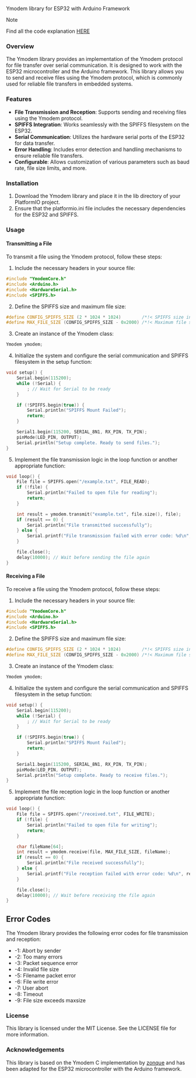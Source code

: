 Ymodem library for ESP32 with Arduino Framework

> [!NOTE]
> Find all the code explanation [HERE](https://miguelable.github.io/Ymodem_esp32/)

### Overview

The Ymodem library provides an implementation of the Ymodem protocol for file transfer over serial communication. It is designed to work with the ESP32 microcontroller and the Arduino framework. This library allows you to send and receive files using the Ymodem protocol, which is commonly used for reliable file transfers in embedded systems.

### Features

- **File Transmission and Reception**: Supports sending and receiving files using the Ymodem protocol.
- **SPIFFS Integration**: Works seamlessly with the SPIFFS filesystem on the ESP32.
- **Serial Communication**: Utilizes the hardware serial ports of the ESP32 for data transfer.
- **Error Handling**: Includes error detection and handling mechanisms to ensure reliable file transfers.
- **Configurable**: Allows customization of various parameters such as baud rate, file size limits, and more.

### Installation

1. Download the Ymodem library and place it in the lib directory of your PlatformIO project.
2. Ensure that the platformio.ini file includes the necessary dependencies for the ESP32 and SPIFFS.

### Usage

#### Transmitting a File

To transmit a file using the Ymodem protocol, follow these steps:

1. Include the necessary headers in your source file:

```cpp
#include "YmodemCore.h"
#include <Arduino.h>
#include <HardwareSerial.h>
#include <SPIFFS.h>
```

2. Define the SPIFFS size and maximum file size:

```cpp
#define CONFIG_SPIFFS_SIZE (2 * 1024 * 1024)        /*!< SPIFFS size in bytes */
#define MAX_FILE_SIZE (CONFIG_SPIFFS_SIZE - 0x2000) /*!< Maximum file size */
```

3. Create an instance of the Ymodem class:

```cpp
Ymodem ymodem;
```

4. Initialize the system and configure the serial communication and SPIFFS filesystem in the setup function:

```cpp
void setup() {
    Serial.begin(115200);
    while (!Serial) {
        ; // Wait for Serial to be ready
    }

    if (!SPIFFS.begin(true)) {
        Serial.println("SPIFFS Mount Failed");
        return;
    }

    Serial1.begin(115200, SERIAL_8N1, RX_PIN, TX_PIN);
    pinMode(LED_PIN, OUTPUT);
    Serial.println("Setup complete. Ready to send files.");
}
```

5. Implement the file transmission logic in the loop function or another appropriate function:

```cpp
void loop() {
    File file = SPIFFS.open("/example.txt", FILE_READ);
    if (!file) {
        Serial.println("Failed to open file for reading");
        return;
    }

    int result = ymodem.transmit("example.txt", file.size(), file);
    if (result == 0) {
        Serial.println("File transmitted successfully");
    } else {
        Serial.printf("File transmission failed with error code: %d\n", result);
    }

    file.close();
    delay(10000); // Wait before sending the file again
}
```

#### Receiving a File

To receive a file using the Ymodem protocol, follow these steps:

1. Include the necessary headers in your source file:

```cpp
#include "YmodemCore.h"
#include <Arduino.h>
#include <HardwareSerial.h>
#include <SPIFFS.h>
```

2. Define the SPIFFS size and maximum file size:

```cpp
#define CONFIG_SPIFFS_SIZE (2 * 1024 * 1024)        /*!< SPIFFS size in bytes */
#define MAX_FILE_SIZE (CONFIG_SPIFFS_SIZE - 0x2000) /*!< Maximum file size */
```

3. Create an instance of the Ymodem class:

```cpp
Ymodem ymodem;
```

4. Initialize the system and configure the serial communication and SPIFFS filesystem in the setup function:

```cpp
void setup() {
    Serial.begin(115200);
    while (!Serial) {
        ; // Wait for Serial to be ready
    }

    if (!SPIFFS.begin(true)) {
        Serial.println("SPIFFS Mount Failed");
        return;
    }

    Serial1.begin(115200, SERIAL_8N1, RX_PIN, TX_PIN);
    pinMode(LED_PIN, OUTPUT);
    Serial.println("Setup complete. Ready to receive files.");
}
```

5. Implement the file reception logic in the loop function or another appropriate function:

```cpp
void loop() {
    File file = SPIFFS.open("/received.txt", FILE_WRITE);
    if (!file) {
        Serial.println("Failed to open file for writing");
        return;
    }

    char fileName[64];
    int result = ymodem.receive(file, MAX_FILE_SIZE, fileName);
    if (result == 0) {
        Serial.println("File received successfully");
    } else {
        Serial.printf("File reception failed with error code: %d\n", result);
    }

    file.close();
    delay(10000); // Wait before receiving the file again
}
```

## Error Codes

The Ymodem library provides the following error codes for file transmission and reception:

- -1: Abort by sender
- -2: Too many errors
- -3: Packet sequence error
- -4: Invalid file size
- -5: Filename packet error
- -6: File write error
- -7: User abort
- -8: Timeout
- -9: File size exceeds maxsize

### License

This library is licensed under the MIT License. See the LICENSE file for more information.

### Acknowledgements

This library is based on the Ymodem C implementation by [zonque](https://gist.github.com/zonque/0ae2dc8cedbcdbd9b933) and has been adapted for the ESP32 microcontroller with the Arduino framework.
